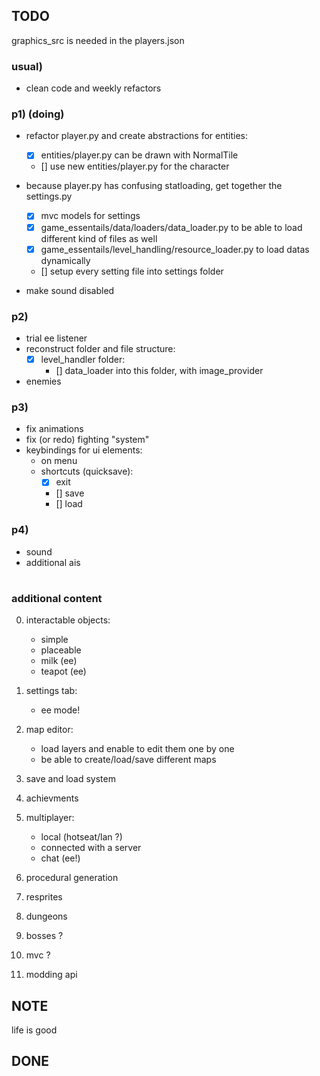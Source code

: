 ## TODO
graphics_src is needed in the players.json

### usual)
- clean code and weekly refactors

### p1) (doing)
- refactor player.py and create abstractions for entities:
    - [x] entities/player.py can be drawn with NormalTile
    - [] use new entities/player.py for the character
- because player.py has confusing statloading, get together the settings.py
    - [x] mvc models for settings
    - [x] game_essentails/data/loaders/data_loader.py to be able to load different kind of files as well
    - [x] game_essentails/level_handling/resource_loader.py to load datas dynamically 
    - [] setup every setting file into settings folder

- make sound disabled 

### p2)
- trial ee listener
- reconstruct folder and file structure:
    - [x] level_handler folder:
        - [] data_loader into this folder, with image_provider
- enemies


### p3)
- fix animations  
- fix (or redo) fighting "system"
- keybindings for ui elements:
    - on menu
    - shortcuts (quicksave):
        - [x] exit
        - [] save
        - [] load
### p4)
- sound
- additional ais

#

### additional content
0. interactable objects:
    - simple
    - placeable
    - milk (ee)
    - teapot (ee)
1. settings tab:
    - ee mode!
2. map editor:
    - load layers and enable to edit them one by one
    - be able to create/load/save different maps

3. save and load system
4. achievments
5. multiplayer:
    - local (hotseat/lan ?)  
    - connected with a server
    - chat (ee!)

6. procedural generation
7. resprites
8. dungeons
9. bosses ?
10. mvc ?
11. modding api

## NOTE
life is good

## DONE
